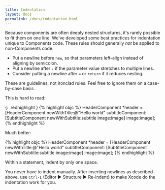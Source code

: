 ```yaml
---
title: Indentation
layout: docs
permalink: /docs/indentation.html
---
```


Because components are often deeply nested structures, it's rarely possible to fit them on one line. We've developed some best practices for indentation unique to Components code. These rules should generally *not* be applied to non-Components code.

- Put a newline before `new`, so that parameters left-align instead of aligning by semicolon.
- Put a newline after `:` if the parameter value stretches to multiple lines.
- Consider putting a newline after `=` or `return` if it reduces nesting.

<div class="note">
  <p>
     These are guidelines, not ironclad rules. Feel free to ignore them on a case-by-case basis.
  </p>
</div>

This is hard to read:

{: .redhighlight }
{% highlight objc %}
HeaderComponent *header = [HeaderComponent newWithTitle:@"Hello world"
                                      subtitleComponent:[SubtitleComponent newWithSubtitle:subtitle
                                                                                     image:image]
                                                  image:image];
{% endhighlight %}

<p>Much better:</p>

{% highlight objc %}
HeaderComponent *header =
[HeaderComponent
 newWithTitle:@"Hello world"
 subtitleComponent:
 [SubtitleComponent
  newWithSubtitle:subtitle
  image:image]
 image:image];
{% endhighlight %}

<p>Within a statement, indent by only one space.</p>

<div class="note">
  <p>
     You never have to indent manually. After inserting newlines as described above, use <code>Ctrl-I</code> (Editor ▶︎ Structure ▶︎ Re-Indent) to make Xcode do the indentation work for you.
  </p>
</div>
